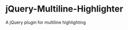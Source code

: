 jQuery-Multiline-Highlighter
============================

A jQuery plugin for multiline highlighting